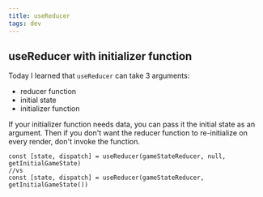 ```yaml
---
title: useReducer
tags: dev
---
```



## useReducer with initializer function

Today I learned that `useReducer` can take 3 arguments:

- reducer function
- initial state
- initializer function

If your initializer function needs data, you can pass it the initial state as an argument. Then if you don't want the reducer function to re-initialize on every render, don't invoke the function.

```tsx
const [state, dispatch] = useReducer(gameStateReducer, null, getInitialGameState)
//vs
const [state, dispatch] = useReducer(gameStateReducer, getInitialGameState())
```
